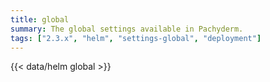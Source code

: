 ```yaml
---
title: global 
summary: The global settings available in Pachyderm.
tags: ["2.3.x", "helm", "settings-global", "deployment"]
---
```


{{< data/helm global >}}